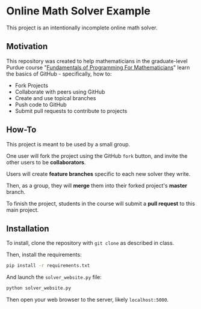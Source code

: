 # Online Math Solver Example

This project is an intentionally incomplete online math solver.

## Motivation

This repository was created to help mathematicians in the graduate-level Purdue course "[Fundamentals of Programming For Mathematicians](https://www.math.purdue.edu/~bradfor3/ProgrammingFundamentals/)" learn the basics of GitHub - specifically, how to:

- Fork Projects
- Collaborate with peers using GitHub
- Create and use topical branches
- Push code to GitHub
- Submit pull requests to contribute to projects

## How-To

This project is meant to be used by a small group.

One user will fork the project using the GitHub `fork` button, and invite the other users to be **collaborators**.

Users will create **feature branches** specific to each new solver they write.

Then, as a group, they will **merge** them into their forked project's **master** branch.

To finish the project, students in the course will submit a **pull request** to this main project.

## Installation

To install, clone the repository with `git clone` as described in class.

Then, install the requirements:

```bash
pip install -r requirements.txt
```

And launch the `solver_website.py` file:

```bash
python solver_website.py
```

Then open your web browser to the server, likely `localhost:5000`.
